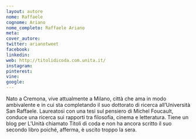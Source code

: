```yaml
---
layout: autore
nome: Raffaele 
cognome: Ariano
nome_completo: Raffaele Ariano
meta:
cover_autore:
twitter: arianotweet
facebook:
linkedin:
web: http://titolidicoda.com.unita.it/
instagram:
pinterest:
vine:
google:
---
```

Nato a Cremona, vive attualmente a Milano, città che ama in modo ambivalente e in cui sta completando il suo dottorato di ricerca all’Università San Raffaele. Laureatosi con una tesi sul pensiero di Michel Foucault, conduce una ricerca sui rapporti tra filosofia, cinema e letteratura. Tiene un blog per L’Unità chiamato Titoli di coda e non ha ancora scritto il suo secondo libro poiché, afferma, è uscito troppo la sera.
